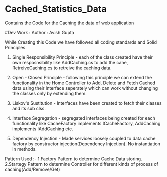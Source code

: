 # Cached_Statistics_Data
Contains the Code for the Caching the data of web application

#Dev Work : Author : Avish Gupta

While Creating this Code we have followed all coding standards and Solid Principles.

1. Single Responsibility Principle - each of the class created have their own resposnsibility like AddCaching.cs to add the cahe, RetreiveCaching.cs to retreive the caching data.

2. Open - Closed Principle - following this principle we can extend the functionality in the Home Controller to Add, Delete and Fetch Cached data using their Interface seperately which can work without changing the classes only by extending them.

3. Liskov's Sustitution - Interfaces have been created to fetch their classes and its sub clss.

4. Interface Segregation - segregated interfaces being created for each functionality like CacheFactory implements ICacheFactory, AddCaching implements IAddCaching etc.

5. Dependency Injection - Made services loosely coupled to data cache factory by constructor injection(Dependency Injection). No instantiation in methods.

Pattern Used :-
1.Factory Pattern to determine Cache Data storing.
2.Startegy Pattern to determine Controller for different kinds of process of caching(Add/Remove/Get)
